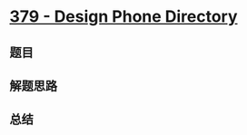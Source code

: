 # [379 - Design Phone Directory](https://leetcode.com/problems/design-phone-directory/)

## 题目


## 解题思路


## 总结


